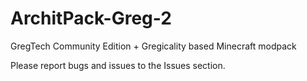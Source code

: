 # ArchitPack-Greg-2
GregTech Community Edition + Gregicality based Minecraft modpack

Please report bugs and issues to the Issues section.
